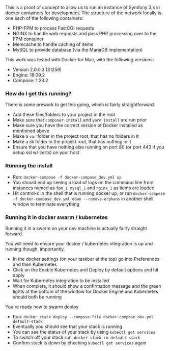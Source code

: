 This is a proof of concept to allow us to run an instance of Symfony 3.x in docker containers for development.
The structure of the network locally is one each of the following containers:

- PHP-FPM to process FastCGI requests
- NGINX to handle web requests and pass PHP processing over to the FPM container
- Memcache to handle caching of items
- MySQL to provide database (via the MariaDB implementation)

This work was tested with Docker for Mac, with the following versions:

- Version 2.0.0.3 (31259)
- Engine: 18.09.2
- Compose: 1.23.2 

### How do I get this running?

There is some prework to get this going, which is fairly straightforward.

- Add these files/folders to your project in the root
- Make sure that `composer install` and `yarn install` are run prior
- Make sure you have the correct version of Docker installed as mentioned above
- Make a `var` folder in the project root, that has no folders in it
- Make a `db` folder in the project root, that has nothing in it
- Ensure that you have nothing else running on port 80 (or port 443 if you setup ssl w/ certs) on your host

### Running the install

- Run: `docker-compose -f docker-compose_dev.yml up`
- You should end up seeing a load of logs on the command line from instances named as `fpm_1`, `mysql_1` and `nginx_1` as items are loaded
- Hit control-c in the shell that is running docker up, or run `docker-compose -f docker-compose_dev.yml down --remove-orphans` in another shell window to terminate everything

### Running it in docker swarm / kubernetes

Running it in a swarm on your dev machine is actually fairly straight forward.

You will need to ensure your docker / kubernetes integration is up and running though, importantly.

- In the docker settings (on your taskbar at the top) go into Preferences and then Kubernetes
- Click on the Enable Kubernetes and Deploy by default options and hit apply
- Wait for Kubernetes integration to be installed
- When complete, it should show a confirmation message and the green lights at the bottom of the window for Docker Engine and Kubernetes should both be running

You're ready now to swarm deploy

- Run: `docker stack deploy --compose-file docker-compose_dev.yml default-stack`
- Eventually you should see that your stack is running
- You can see the status of your stack by using `kubectl get services`
- To switch off your stack run: `docker stack rm default-stack`
- Confirm stack is down by checking `kubectl get services` again


